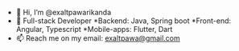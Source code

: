 - 👋 Hi, I’m @exaltpawarikanda
- 🌱 Full-stack Developer
    *Backend: Java, Spring boot
    *Front-end: Angular, Typescript
    *Mobile-apps: Flutter, Dart
- 📫 Reach me on my email: exaltpawa@gmail.com

<!---
exaltpawarikanda/exaltpawarikanda is a ✨ special ✨ repository because its `README.md` (this file) appears on your GitHub profile.
You can click the Preview link to take a look at your changes.
--->
